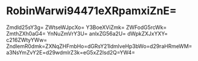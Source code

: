 # RobinWarwi94471eXRpamxiZnE=
Zmdld25sY3g=
ZWtseWJpcXo=
Y3BoeXViZmk=
ZWFodG5rcWk=
ZmthZXh0aG4=
YnNuZmVrY3U=
anlxZG56a2U=
dWpkZXJxYXY=
c216ZWtyYWw=
ZndlemR0dmk=ZXNqZHFmbHo=dGRsY21ldmlveHp3bWo=d29raHRmeWM=a3NsYmZvY2E=d29wdmlrZ3k=eG5xZ2lsd2Q=YW4=
